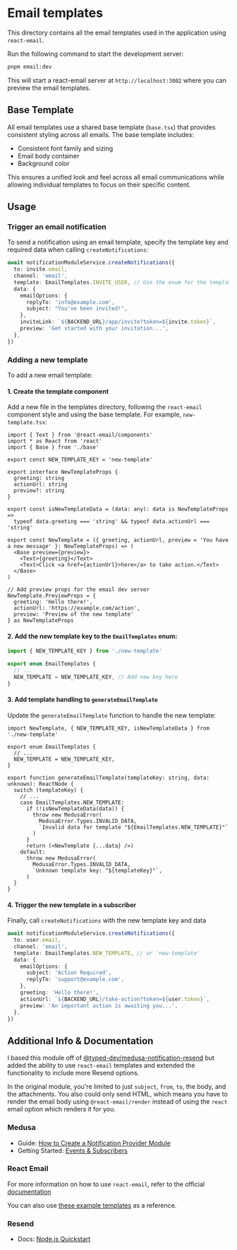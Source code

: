 # Email templates

This directory contains all the email templates used in the application using `react-email`.

Run the following command to start the development server:

```bash
pnpm email:dev
```

This will start a react-email server at `http://localhost:3002` where you can preview the email templates.

## Base Template

All email templates use a shared base template (`base.tsx`) that provides consistent styling across all emails. The base template includes:

- Consistent font family and sizing
- Email body container
- Background color

This ensures a unified look and feel across all email communications while allowing individual templates to focus on their specific content.

## Usage

### Trigger an email notification

To send a notification using an email template, specify the template key and required data when calling `createNotifications`:

```typescript
await notificationModuleService.createNotifications({
  to: invite.email,
  channel: 'email',
  template: EmailTemplates.INVITE_USER, // Use the enum for the template key
  data: {
    emailOptions: {
      replyTo: 'info@example.com',
      subject: "You've been invited!",
    },
    inviteLink: `${BACKEND_URL}/app/invite?token=${invite.token}`,
    preview: 'Get started with your invitation...',
  },
})
```

### Adding a new template

To add a new email template:

#### 1. Create the template component

Add a new file in the templates directory, following the `react-email` component style and using the base template. For example, `new-template.tsx`:

```tsx
import { Text } from '@react-email/components'
import * as React from 'react'
import { Base } from './base'

export const NEW_TEMPLATE_KEY = 'new-template'

export interface NewTemplateProps {
  greeting: string
  actionUrl: string
  preview?: string
}

export const isNewTemplateData = (data: any): data is NewTemplateProps =>
  typeof data.greeting === 'string' && typeof data.actionUrl === 'string'

export const NewTemplate = ({ greeting, actionUrl, preview = 'You have a new message' }: NewTemplateProps) => (
  <Base preview={preview}>
    <Text>{greeting}</Text>
    <Text>Click <a href={actionUrl}>here</a> to take action.</Text>
  </Base>
)

// Add preview props for the email dev server
NewTemplate.PreviewProps = {
  greeting: 'Hello there!',
  actionUrl: 'https://example.com/action',
  preview: 'Preview of the new template'
} as NewTemplateProps
```

#### 2. Add the new template key to the `EmailTemplates` enum:

```typescript
import { NEW_TEMPLATE_KEY } from './new-template'

export enum EmailTemplates {
  // ...
  NEW_TEMPLATE = NEW_TEMPLATE_KEY, // Add new key here
}
```

#### 3. Add template handling to `generateEmailTemplate`
Update the `generateEmailTemplate` function to handle the new template:

```tsx
import NewTemplate, { NEW_TEMPLATE_KEY, isNewTemplateData } from './new-template'

export enum EmailTemplates {
  // ...
  NEW_TEMPLATE = NEW_TEMPLATE_KEY,
}

export function generateEmailTemplate(templateKey: string, data: unknown): ReactNode {
  switch (templateKey) {
    // ...
    case EmailTemplates.NEW_TEMPLATE:
      if (!isNewTemplateData(data)) {
        throw new MedusaError(
          MedusaError.Types.INVALID_DATA,
          `Invalid data for template "${EmailTemplates.NEW_TEMPLATE}"`
        )
      }
      return (<NewTemplate {...data} />)
    default:
      throw new MedusaError(
        MedusaError.Types.INVALID_DATA,
        `Unknown template key: "${templateKey}"`,
      )
  }
}
```

#### 4. Trigger the new template in a subscriber
Finally, call `createNotifications` with the new template key and data

```typescript
await notificationModuleService.createNotifications({
  to: user.email,
  channel: 'email',
  template: EmailTemplates.NEW_TEMPLATE, // or 'new-template'
  data: {
    emailOptions: {
      subject: 'Action Required',
      replyTo: 'support@example.com',
    },
    greeting: 'Hello there!',
    actionUrl: `${BACKEND_URL}/take-action?token=${user.token}`,
    preview: 'An important action is awaiting you...',
  },
})
```

## Additional Info & Documentation

I based this module off of [@typed-dev/medusa-notification-resend](https://github.com/typed-development/medusa-notification-resend) but added
the ability to use `react-email` templates and extended the functionality to include more Resend options. 

In the original module, you're limited to just `subject`, `from`, `to`, the body, and the attachments. You also could
only send HTML, which means you have to render the email body using `@react-email/render` instead of using the
`react` email option which renders it for you.

### Medusa

* Guide: [How to Create a Notification Provider Module](https://docs.medusajs.com/resources/references/notification-provider-module)
* Getting Started: [Events & Subscribers](https://docs.medusajs.com/learn/basics/events-and-subscribers) 

### React Email

For more information on how to use `react-email`, refer to the official [documentation](https://react.email/)

You can also use [these example templates](https://demo.react.email/preview/magic-links/aws-verify-email) as a reference.

### Resend

* Docs: [Node.js Quickstart](https://resend.com/docs/send-with-nodejs)
